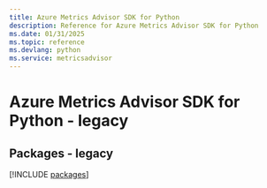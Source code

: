 ```yaml
---
title: Azure Metrics Advisor SDK for Python
description: Reference for Azure Metrics Advisor SDK for Python
ms.date: 01/31/2025
ms.topic: reference
ms.devlang: python
ms.service: metricsadvisor
---
```

# Azure Metrics Advisor SDK for Python - legacy
## Packages - legacy
[!INCLUDE [packages](metrics-advisor-index.md)]